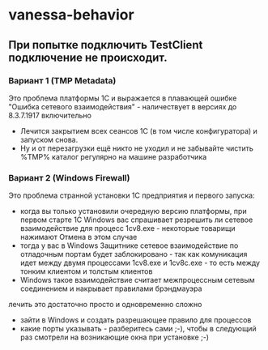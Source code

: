 ﻿# vanessa-behavior

## При попытке подключить TestClient подключение не происходит.

### Вариант 1 (TMP Metadata)

Это проблема платформы 1С и выражается в плавающей ошибке "Ошибка сетевого взаимодействия" - наличествует в версиях до 8.3.7.1917 включительно

* Лечится закрытием всех сеансов 1С (в том числе конфигуратора) и запуском снова.
* Ну и от перезагрузки ещё никто не уходил и не забывайте чистить %TMP% каталог регулярно на машине разработчика

### Вариант 2 (Windows Firewall)

Это проблема странной установки 1С предприятия и первого запуска:

* когда вы только установили очередную версию платформы, при первом старте 1С Windows вас спрашивает резрешить ли сетевое взаимодействие  для процесс 1cv8.exe - некоторые товарищи нажимают Отмена в этом случае
* тогда у вас в Windows Защитнике сетевое взаимодействие по отладочным портам будет заблокировано - так как комуникация идет между двумя процессами 1cv8.exe и 1cv8c.exe - то есть между тонким клиентом и толстым клиентов
* Windows такое взаимодействие считает межпроцессным сетевым соединением и накрывает правилами брэндмауэра

лечить это достаточно просто и одновременно сложно

* зайти в Windows и создать разрешающее правило для процессов
* какие порты указывать - разберитесь сами ;-), чтобы в следующий раз смотрели на возникающие окна при установке ;-)
